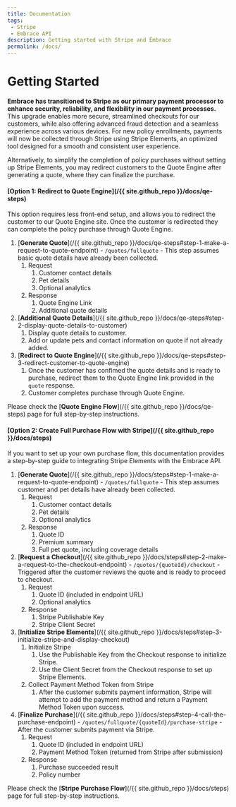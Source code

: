 ```yaml
---
title: Documentation
tags: 
 - Stripe
 - Embrace API
description: Getting started with Stripe and Embrace
permalink: /docs/
---
```


# Getting Started

**Embrace has transitioned to Stripe as our primary payment processor to enhance security, reliability, and flexibility in our payment processes.** This upgrade enables more secure, streamlined checkouts for our customers, while also offering advanced fraud detection and a seamless experience across various devices. For new policy enrollments, payments will now be collected through Stripe using Stripe Elements, an optimized tool designed for a smooth and consistent user experience.

Alternatively, to simplify the completion of policy purchases without setting up Stripe Elements, you may redirect customers to the Quote Engine after generating a quote, where they can finalize the purchase.

#### [Option 1: Redirect to Quote Engine](/{{ site.github_repo }}/docs/qe-steps) 

This option requires less front-end setup, and allows you to redirect the customer to our Quote Engine site. Once the customer is redirected they can complete the policy purchase through Quote Engine. 

1. [**Generate Quote**](/{{ site.github_repo }}/docs/qe-steps#step-1-make-a-request-to-quote-endpoint) - `/quotes/fullquote` - This step assumes basic quote details have already been collected.
   1. Request
      1. Customer contact details
      2. Pet details
      3. Optional analytics
   2. Response
      1. Quote Engine Link
      2. Additional quote details
2. [**Additional Quote Details**](/{{ site.github_repo }}/docs/qe-steps#step-2-display-quote-details-to-customer)
   1. Display quote details to customer.
   2. Add or update pets and contact information on quote if not already added.
3. [**Redirect to Quote Engine**](/{{ site.github_repo }}/docs/qe-steps#step-3-redirect-customer-to-quote-engine)
   1. Once the customer has confimed the quote details and is ready to purchase, redirect them to the Quote Engine link provided in the `quote` response.
   2. Customer completes purchase through Quote Engine.

Please check the [**Quote Engine Flow**](/{{ site.github_repo }}/docs/qe-steps) page for full step-by-step instructions.

#### [Option 2: Create Full Purchase Flow with Stripe](/{{ site.github_repo }}/docs/steps)

If you want to set up your own purchase flow, this documentation provides a step-by-step guide to integrating Stripe Elements with the Embrace API.

1. [**Generate Quote**](/{{ site.github_repo }}/docs/steps#step-1-make-a-request-to-quote-endpoint) - `/quotes/fullquote` - This step assumes customer and pet details have already been collected.
   1. Request
      1. Customer contact details
      2. Pet details
      3. Optional analytics
   2. Response
      1. Quote ID
      2. Premium summary
      3. Full pet quote, including coverage details
2. [**Request a Checkout**](/{{ site.github_repo }}/docs/steps#step-2-make-a-request-to-the-checkout-endpoint) - `/quotes/{quoteId}/checkout` - Triggered after the customer reviews the quote and is ready to proceed to checkout.
   1. Request
      1. Quote ID (included in endpoint URL)
      2. Optional analytics
   2. Response
      1. Stripe Publishable Key
      2. Stripe Client Secret
3. [**Initialize Stripe Elements**](/{{ site.github_repo }}/docs/steps#step-3-initialize-stripe-and-display-checkout)
   1. Initialize Stripe
      1. Use the Publishable Key from the Checkout response to initialize Stripe.
      2. Use the Client Secret from the Checkout response to set up Stripe Elements.
   2. Collect Payment Method Token from Stripe
      1. After the customer submits payment information, Stripe will attempt to add the payment method and return a Payment Method Token upon success.
4. [**Finalize Purchase**](/{{ site.github_repo }}/docs/steps#step-4-call-the-purchase-endpoint) - `/quotes/fullquote/{quoteId}/purchase-stripe` - After the customer submits payment via Stripe.
   1. Request
      1. Quote ID (included in endpoint URL)
      2. Payment Method Token (returned from Stripe after submission)
   2. Response
      1. Purchase succeeded result
      2. Policy number
   
Please check the [**Stripe Purchase Flow**](/{{ site.github_repo }}/docs/steps) page for full step-by-step instructions.
